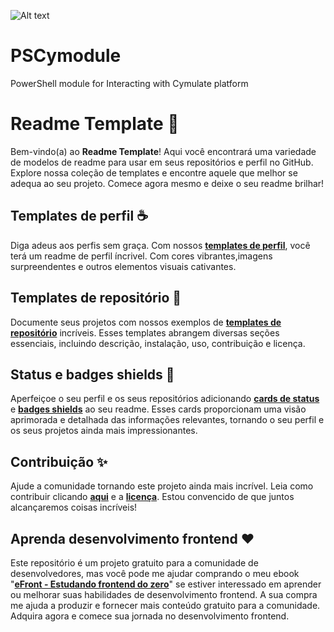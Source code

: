 ![Alt text](https://uploads-us-west-2.insided.com/cymulate-en/attachment/85f44e4c-5f50-4be4-b68b-3bd5671e0d2a.png)

# PSCymodule
PowerShell module for Interacting with Cymulate platform

# Readme Template 📜

Bem-vindo(a) ao **Readme Template**! Aqui você encontrará uma variedade de modelos de readme para usar em seus repositórios e perfil no GitHub. Explore nossa coleção de templates e encontre aquele que melhor se adequa ao seu projeto. Comece agora mesmo e deixe o seu readme brilhar!

## Templates de perfil ☕️

Diga adeus aos perfis sem graça. Com nossos **[templates de perfil](https://github.com/iuricode/readme-template/tree/main/perfil)**, você terá um readme de perfil íncrivel. Com cores vibrantes,imagens surpreendentes e outros elementos visuais cativantes.

## Templates de repositório 🎉

Documente seus projetos com nossos exemplos de **[templates de repositório](https://github.com/iuricode/readme-template/tree/main/repositorio)** incríveis. Esses templates abrangem diversas seções essenciais, incluindo descrição, instalação, uso, contribuição e licença.

## Status e badges shields 🦄

Aperfeiçoe o seu perfil e os seus repositórios adicionando **[cards de status](https://github.com/iuricode/readme-template/tree/main/cards-status/readme.md)** e **[badges shields](https://github.com/iuricode/readme-template/tree/main/badges-shields/readme.md)** ao seu readme. Esses cards proporcionam uma visão aprimorada e detalhada das informações relevantes, tornando o seu perfil e os seus projetos ainda mais impressionantes.

## Contribuição ✨

Ajude a comunidade tornando este projeto ainda mais incrível. Leia como contribuir clicando **[aqui](https://github.com/iuricode/readme-template/blob/main/CONTRIBUTING.md)** e a **[licença](https://github.com/iuricode/readme-template/blob/main/LICENSE.md)**. Estou convencido de que juntos alcançaremos coisas incríveis! 

## Aprenda desenvolvimento frontend ❤️

Este repositório é um projeto gratuito para a comunidade de desenvolvedores, mas você pode me ajudar comprando o meu ebook "**[eFront - Estudando frontend do zero](https://iuricode.com/efront)**" se estiver interessado em aprender ou melhorar suas habilidades de desenvolvimento frontend. A sua compra me ajuda a produzir e fornecer mais conteúdo gratuito para a comunidade. Adquira agora e comece sua jornada no desenvolvimento frontend.
